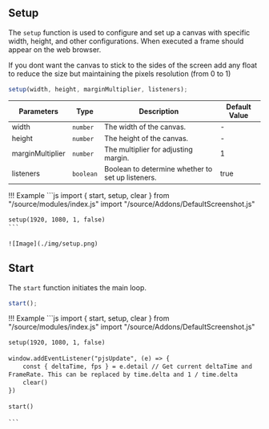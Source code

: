 ## **Setup**
The `setup` function is used to configure and set up a canvas with specific width, height, and other configurations.
When executed a frame should appear on the web browser.

If you dont want the canvas to stick to the sides of the screen add any float to reduce the size but maintaining the pixels resolution 
(from 0 to 1)

```js
setup(width, height, marginMultiplier, listeners);
```

| Parameters          | Type      | Description                                       | Default Value  |
|---------------------|-----------|---------------------------------------------------|----------------|
| width               | `number`  | The width of the canvas.                          | -              |
| height              | `number`  | The height of the canvas.                         | -              |
| marginMultiplier    | `number`  | The multiplier for adjusting margin.              | 1              |
| listeners           | `boolean` | Boolean to determine whether to set up listeners. | true           |


!!! Example
    ```js
    import { start, setup, clear } from "/source/modules/index.js"
    import "/source/Addons/DefaultScreenshot.js"

    setup(1920, 1080, 1, false)
    ```

    ![Image](./img/setup.png)

## **Start**

The `start` function initiates the main loop.

```js
start();
```

!!! Example
    ```js
    import { start, setup, clear } from "/source/modules/index.js"
    import "/source/Addons/DefaultScreenshot.js"
    
    setup(1920, 1080, 1, false)
    
    window.addEventListener("pjsUpdate", (e) => {
        const { deltaTime, fps } = e.detail // Get current deltaTime and FrameRate. This can be replaced by time.delta and 1 / time.delta
        clear()
    })
    
    start()
    
    ```


